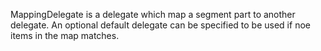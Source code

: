 MappingDelegate is a delegate which map a segment part to another delegate.
An optional default delegate can be specified to be used if noe items in the map matches.
